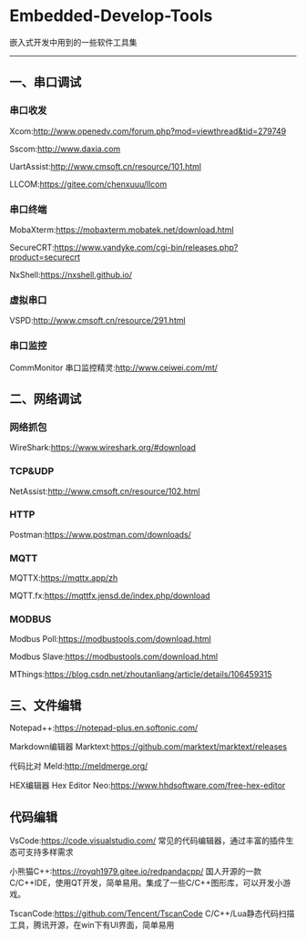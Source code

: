 

# Embedded-Develop-Tools

嵌入式开发中用到的一些软件工具集

-----------------------------

## 一、串口调试

### 串口收发

Xcom:<http://www.openedv.com/forum.php?mod=viewthread&tid=279749>

Sscom:<http://www.daxia.com>

UartAssist:<http://www.cmsoft.cn/resource/101.html>

LLCOM:<https://gitee.com/chenxuuu/llcom>

### 串口终端

MobaXterm:<https://mobaxterm.mobatek.net/download.html>

SecureCRT:<https://www.vandyke.com/cgi-bin/releases.php?product=securecrt>

NxShell:<https://nxshell.github.io/>

### 虚拟串口

VSPD:<http://www.cmsoft.cn/resource/291.html>

### 串口监控

CommMonitor 串口监控精灵:<http://www.ceiwei.com/mt/>

## 二、网络调试

### 网络抓包

WireShark:<https://www.wireshark.org/#download>

### TCP&UDP

NetAssist:<http://www.cmsoft.cn/resource/102.html>

### HTTP

Postman:<https://www.postman.com/downloads/>

### MQTT

MQTTX:<https://mqttx.app/zh>

MQTT.fx:<https://mqttfx.jensd.de/index.php/download>

### MODBUS

Modbus Poll:<https://modbustools.com/download.html>

Modbus Slave:<https://modbustools.com/download.html>

MThings:<https://blog.csdn.net/zhoutanliang/article/details/106459315>

## 三、文件编辑

Notepad++:<https://notepad-plus.en.softonic.com/>

Markdown编辑器 
Marktext:<https://github.com/marktext/marktext/releases>

代码比对
Meld:<http://meldmerge.org/>

HEX编辑器
Hex Editor Neo:<https://www.hhdsoftware.com/free-hex-editor>

## 代码编辑

VsCode:<https://code.visualstudio.com/>
常见的代码编辑器，通过丰富的插件生态可支持多样需求

小熊猫C++:<https://royqh1979.gitee.io/redpandacpp/>
国人开源的一款C/C++IDE，使用QT开发，简单易用。集成了一些C/C++图形库，可以开发小游戏。

TscanCode:<https://github.com/Tencent/TscanCode>
C/C++/Lua静态代码扫描工具，腾讯开源，在win下有UI界面，简单易用
